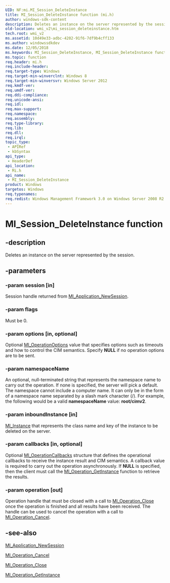 ```yaml
---
UID: NF:mi.MI_Session_DeleteInstance
title: MI_Session_DeleteInstance function (mi.h)
author: windows-sdk-content
description: Deletes an instance on the server represented by the session.
old-location: wmi_v2\mi_session_deleteinstance.htm
tech.root: wmi_v2
ms.assetid: 10d49e33-adbc-4202-91f6-7df9b4cff133
ms.author: windowssdkdev
ms.date: 12/05/2018
ms.keywords: MI_Session_DeleteInstance, MI_Session_DeleteInstance function [Windows Management Infrastructure (MI)], mi/MI_Session_DeleteInstance, wmi_v2.mi_session_deleteinstance
ms.topic: function
req.header: mi.h
req.include-header: 
req.target-type: Windows
req.target-min-winverclnt: Windows 8
req.target-min-winversvr: Windows Server 2012
req.kmdf-ver: 
req.umdf-ver: 
req.ddi-compliance: 
req.unicode-ansi: 
req.idl: 
req.max-support: 
req.namespace: 
req.assembly: 
req.type-library: 
req.lib: 
req.dll: 
req.irql: 
topic_type:
 - APIRef
 - kbSyntax
api_type:
 - HeaderDef
api_location:
 - Mi.h
api_name:
 - MI_Session_DeleteInstance
product: Windows
targetos: Windows
req.typenames: 
req.redist: Windows Management Framework 3.0 on Windows Server 2008 R2 with SP1, Windows 7 with SP1, and Windows Server 2008 with SP2
---
```


# MI_Session_DeleteInstance function


## -description


Deletes an instance on the server represented by the session.


## -parameters




### -param session [in]

Session handle returned from <a href="https://msdn.microsoft.com/76010766-aa20-4632-940d-48d9769803da">MI_Application_NewSession</a>.


### -param flags

Must be 0.


### -param options [in, optional]

Optional <a href="https://msdn.microsoft.com/60445a53-c40c-4d0a-9650-21d0c7f3bbf6">MI_OperationOptions</a> value that specifies options such as timeouts and how to control the CIM semantics. Specify <b>NULL</b> if no operation options are to be sent.


### -param namespaceName

An optional, null-terminated string that represents the namespace name to carry out the operation.  If none is specified, the server will pick a default.  The namespace cannot include a computer name.  It can only be in the form of a namespace name separated by a slash mark character (/). For example, the following would be a valid <b>namespaceName</b> value: <b>root/cimv2</b>.


### -param inboundInstance [in]


<a href="https://msdn.microsoft.com/3dce1817-7995-49e5-8cc0-ee9496665e5c">MI_Instance</a> that represents the class name and key of the instance to be deleted on the server.


### -param callbacks [in, optional]

Optional <a href="https://msdn.microsoft.com/f56954bf-c1aa-408b-bc45-0faf2a99b381">MI_OperationCallbacks</a> structure that defines the operational callbacks to receive the instance result and CIM semantics. A callback value is required to carry out the operation asynchronously. If <b>NULL</b> is specified, then the client must call the <a href="https://msdn.microsoft.com/25c2d3fa-276d-4506-a044-4057c8cdc863">MI_Operation_GetInstance</a> function to retrieve the results.


### -param operation [out]

Operation handle that must be closed with a call to <a href="https://msdn.microsoft.com/3e698e34-d537-4ea4-9345-cc4f493ff823">MI_Operation_Close</a> once the operation is finished and all results have been received. The handle can be used to cancel the operation with a call to <a href="https://msdn.microsoft.com/11a9f9f6-9dfa-4f7c-9562-f4793c007f04">MI_Operation_Cancel</a>.


## -see-also




<a href="https://msdn.microsoft.com/76010766-aa20-4632-940d-48d9769803da">MI_Application_NewSession</a>



<a href="https://msdn.microsoft.com/11a9f9f6-9dfa-4f7c-9562-f4793c007f04">MI_Operation_Cancel</a>



<a href="https://msdn.microsoft.com/3e698e34-d537-4ea4-9345-cc4f493ff823">MI_Operation_Close</a>



<a href="https://msdn.microsoft.com/25c2d3fa-276d-4506-a044-4057c8cdc863">MI_Operation_GetInstance</a>
 

 

